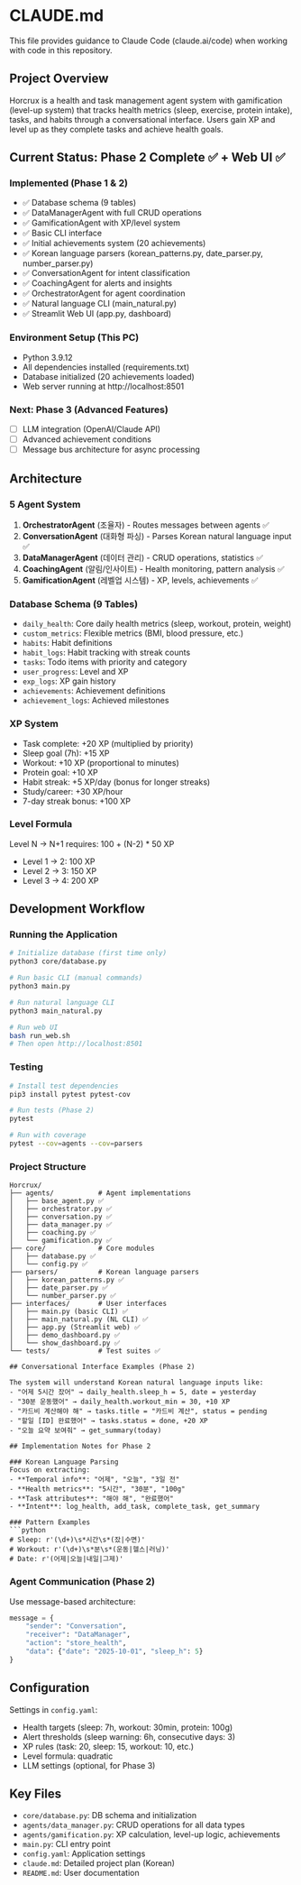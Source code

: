 # CLAUDE.md

This file provides guidance to Claude Code (claude.ai/code) when working with code in this repository.

## Project Overview

Horcrux is a health and task management agent system with gamification (level-up system) that tracks health metrics (sleep, exercise, protein intake), tasks, and habits through a conversational interface. Users gain XP and level up as they complete tasks and achieve health goals.

## Current Status: Phase 2 Complete ✅ + Web UI ✅

### Implemented (Phase 1 & 2)
- ✅ Database schema (9 tables)
- ✅ DataManagerAgent with full CRUD operations
- ✅ GamificationAgent with XP/level system
- ✅ Basic CLI interface
- ✅ Initial achievements system (20 achievements)
- ✅ Korean language parsers (korean_patterns.py, date_parser.py, number_parser.py)
- ✅ ConversationAgent for intent classification
- ✅ CoachingAgent for alerts and insights
- ✅ OrchestratorAgent for agent coordination
- ✅ Natural language CLI (main_natural.py)
- ✅ Streamlit Web UI (app.py, dashboard)

### Environment Setup (This PC)
- Python 3.9.12
- All dependencies installed (requirements.txt)
- Database initialized (20 achievements loaded)
- Web server running at http://localhost:8501

### Next: Phase 3 (Advanced Features)
- [ ] LLM integration (OpenAI/Claude API)
- [ ] Advanced achievement conditions
- [ ] Message bus architecture for async processing

## Architecture

### 5 Agent System
1. **OrchestratorAgent** (조율자) - Routes messages between agents ✅
2. **ConversationAgent** (대화형 파싱) - Parses Korean natural language input ✅
3. **DataManagerAgent** (데이터 관리) - CRUD operations, statistics ✅
4. **CoachingAgent** (알림/인사이트) - Health monitoring, pattern analysis ✅
5. **GamificationAgent** (레벨업 시스템) - XP, levels, achievements ✅

### Database Schema (9 Tables)
- `daily_health`: Core daily health metrics (sleep, workout, protein, weight)
- `custom_metrics`: Flexible metrics (BMI, blood pressure, etc.)
- `habits`: Habit definitions
- `habit_logs`: Habit tracking with streak counts
- `tasks`: Todo items with priority and category
- `user_progress`: Level and XP
- `exp_logs`: XP gain history
- `achievements`: Achievement definitions
- `achievement_logs`: Achieved milestones

### XP System
- Task complete: +20 XP (multiplied by priority)
- Sleep goal (7h): +15 XP
- Workout: +10 XP (proportional to minutes)
- Protein goal: +10 XP
- Habit streak: +5 XP/day (bonus for longer streaks)
- Study/career: +30 XP/hour
- 7-day streak bonus: +100 XP

### Level Formula
Level N → N+1 requires: 100 + (N-2) * 50 XP
- Level 1 → 2: 100 XP
- Level 2 → 3: 150 XP
- Level 3 → 4: 200 XP

## Development Workflow

### Running the Application
```bash
# Initialize database (first time only)
python3 core/database.py

# Run basic CLI (manual commands)
python3 main.py

# Run natural language CLI
python3 main_natural.py

# Run web UI
bash run_web.sh
# Then open http://localhost:8501
```

### Testing
```bash
# Install test dependencies
pip3 install pytest pytest-cov

# Run tests (Phase 2)
pytest

# Run with coverage
pytest --cov=agents --cov=parsers
```

### Project Structure
```
Horcrux/
├── agents/           # Agent implementations
│   ├── base_agent.py ✅
│   ├── orchestrator.py ✅
│   ├── conversation.py ✅
│   ├── data_manager.py ✅
│   ├── coaching.py ✅
│   └── gamification.py ✅
├── core/             # Core modules
│   ├── database.py ✅
│   └── config.py ✅
├── parsers/          # Korean language parsers
│   ├── korean_patterns.py ✅
│   ├── date_parser.py ✅
│   └── number_parser.py ✅
├── interfaces/       # User interfaces
│   ├── main.py (basic CLI) ✅
│   ├── main_natural.py (NL CLI) ✅
│   ├── app.py (Streamlit web) ✅
│   ├── demo_dashboard.py ✅
│   └── show_dashboard.py ✅
└── tests/            # Test suites ✅

## Conversational Interface Examples (Phase 2)

The system will understand Korean natural language inputs like:
- "어제 5시간 잤어" → daily_health.sleep_h = 5, date = yesterday
- "30분 운동했어" → daily_health.workout_min = 30, +10 XP
- "카드비 계산해야 해" → tasks.title = "카드비 계산", status = pending
- "할일 [ID] 완료했어" → tasks.status = done, +20 XP
- "오늘 요약 보여줘" → get_summary(today)

## Implementation Notes for Phase 2

### Korean Language Parsing
Focus on extracting:
- **Temporal info**: "어제", "오늘", "3일 전"
- **Health metrics**: "5시간", "30분", "100g"
- **Task attributes**: "해야 해", "완료했어"
- **Intent**: log_health, add_task, complete_task, get_summary

### Pattern Examples
```python
# Sleep: r'(\d+)\s*시간\s*(잤|수면)'
# Workout: r'(\d+)\s*분\s*(운동|헬스|러닝)'
# Date: r'(어제|오늘|내일|그제)'
```

### Agent Communication (Phase 2)
Use message-based architecture:
```python
message = {
    "sender": "Conversation",
    "receiver": "DataManager",
    "action": "store_health",
    "data": {"date": "2025-10-01", "sleep_h": 5}
}
```

## Configuration

Settings in `config.yaml`:
- Health targets (sleep: 7h, workout: 30min, protein: 100g)
- Alert thresholds (sleep warning: 6h, consecutive days: 3)
- XP rules (task: 20, sleep: 15, workout: 10, etc.)
- Level formula: quadratic
- LLM settings (optional, for Phase 3)

## Key Files

- `core/database.py`: DB schema and initialization
- `agents/data_manager.py`: CRUD operations for all data types
- `agents/gamification.py`: XP calculation, level-up logic, achievements
- `main.py`: CLI entry point
- `config.yaml`: Application settings
- `claude.md`: Detailed project plan (Korean)
- `README.md`: User documentation
